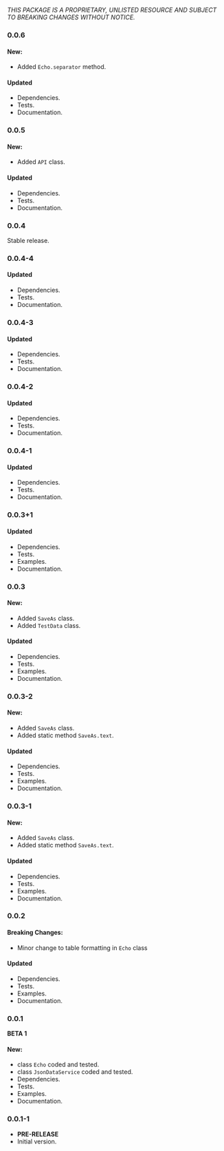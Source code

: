 <!-- 
BSD 3-Clause License
Copyright (c) 2022, GM Consult Pty Ltd
All rights reserved. 
-->

*THIS PACKAGE IS A PROPRIETARY, UNLISTED RESOURCE AND SUBJECT TO BREAKING CHANGES WITHOUT NOTICE.*

### 0.0.6

#### New:
* Added `Echo.separator` method.

#### Updated
* Dependencies.
* Tests.
* Documentation.

### 0.0.5

#### New:
* Added `API` class.

#### Updated
* Dependencies.
* Tests.
* Documentation.

### 0.0.4

Stable release.

### 0.0.4-4

#### Updated
* Dependencies.
* Tests.
* Documentation.

### 0.0.4-3

#### Updated
* Dependencies.
* Tests.
* Documentation.

### 0.0.4-2

#### Updated
* Dependencies.
* Tests.
* Documentation.

### 0.0.4-1

#### Updated
* Dependencies.
* Tests.
* Documentation.

### 0.0.3+1

#### Updated
* Dependencies.
* Tests.
* Examples.
* Documentation.

### 0.0.3

#### New:
* Added `SaveAs` class.
* Added `TestData` class.

#### Updated
* Dependencies.
* Tests.
* Examples.
* Documentation.

### 0.0.3-2

#### New:
* Added `SaveAs` class.
* Added static method `SaveAs.text`.

#### Updated
* Dependencies.
* Tests.
* Examples.
* Documentation.

### 0.0.3-1

#### New:
* Added `SaveAs` class.
* Added static method `SaveAs.text`.

#### Updated
* Dependencies.
* Tests.
* Examples.
* Documentation.

### 0.0.2

#### Breaking Changes:
* Minor change to table formatting in `Echo` class

#### Updated
* Dependencies.
* Tests.
* Examples.
* Documentation.

### 0.0.1
**BETA 1**

#### New:
* class `Echo` coded and tested.
* class `JsonDataService` coded and tested.
* Dependencies.
* Tests.
* Examples.
* Documentation.

### 0.0.1-1

* **PRE-RELEASE**
* Initial version.